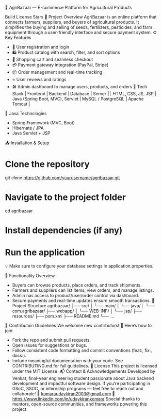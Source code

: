 🌾 AgriBazaar — E-commerce Platform for Agricultural Products

Build License Stars
📖 Project Overview
AgriBazaar is an online platform that connects farmers, suppliers, and buyers of agricultural products. It simplifies the buying and selling of seeds, fertilizers, pesticides, and farm equipment through a user-friendly interface and secure payment system.
⚙️ Key Features
- 👤 User registration and login
- 🛍️ Product catalog with search, filter, and sort options
- 🛒 Shopping cart and seamless checkout
- 💳 Payment gateway integration (PayPal, Stripe)
- 📦 Order management and real-time tracking
- ⭐ User reviews and ratings
- 🛠️ Admin dashboard to manage users, products, and orders
🧰 Tech Stack
| Frontend | Backend | Database | Server | 
| HTML, CSS, JS, JSP | Java (Spring Boot, MVC), Servlet | MySQL / PostgreSQL | Apache Tomcat | 


🧪 Java Technologies
- Spring Framework (MVC, Boot)
- Hibernate / JPA
- Java Servlet + JSP



📥 Installation & Setup
# Clone the repository
git clone https://github.com/yourusername/agribazaar.git

# Navigate to the project folder
cd agribazaar

# Install dependencies (if any)
<your commands>

# Run the application
<your commands>


💡 Make sure to configure your database settings in application.properties.

🎯 Functionality Overview
- Buyers can browse products, place orders, and track shipments.
- Farmers and suppliers can list items, view orders, and manage listings.
- Admin has access to product/user/order control via dashboard.
- Secure payments and real-time updates ensure smooth transactions.
📂 Project Structure
agribazaar/
├── src/
│   └── main/
│       └── java/
│           └── com.agribazaar/
├── webapp/
│   └── WEB-INF/
│       └── jsp/
├── resources/
├── pom.xml
├── README.md
└── ...


🤝 Contribution Guidelines
We welcome new contributors! 🌟
Here’s how to join:
- Fork the repo and submit pull requests.
- Open issues for suggestions or bugs.
- Follow consistent code formatting and commit conventions (feat:, fix:, docs:).
- Include meaningful documentation with your code.
See CONTRIBUTING.md for full guidelines.
📄 License
This project is licensed under the MIT License.
📬 Contact & Acknowledgements
Developed by Venkat, final-year engineering student passionate about Java backend development and impactful software design.
If you're participating in GSoC, SSOC, or internship programs — feel free to reach out and collaborate!
📧 komaraudaykiran2003@gmail.com
🔗 https://www.linkedin.com/in/udaykirankomara
Special thanks to mentors, open-source communities, and frameworks powering this project.



